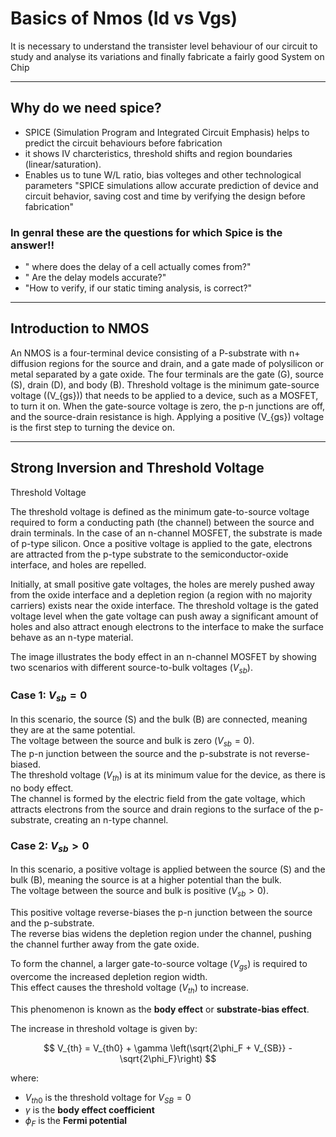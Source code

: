 # Basics of Nmos (Id vs Vgs)

It is necessary to understand the transister level behaviour of our circuit to study and analyse its variations and finally fabricate a fairly  good System on Chip

---

## Why do we need spice?
- SPICE (Simulation Program and Integrated Circuit Emphasis) helps to predict the circuit behaviours before fabrication
- it shows IV charcteristics, threshold shifts and region boundaries (linear/saturation).
- Enables us to tune W/L ratio, bias volteges and other technological parameters
"SPICE simulations allow accurate prediction of device and circuit behavior, saving cost and time by verifying the design before fabrication"
### In genral these are the questions for which Spice is the answer!!
- " where does the delay of a cell actually comes from?"
- " Are the delay models accurate?"
- "How to verify, if our static timing analysis, is correct?"

---

## Introduction to NMOS
An NMOS is a four-terminal device consisting of a P-substrate with n+ diffusion regions for the source and drain, and a gate made of polysilicon or metal separated by a gate oxide. The four terminals are the gate (G), source (S), drain (D), and body (B).
Threshold voltage is the minimum gate-source voltage (\(V_{gs}\)) that needs to be applied to a device, such as a MOSFET, to turn it on. When the gate-source voltage is zero, the p-n junctions are off, and the source-drain resistance is high. Applying a positive \(V_{gs}\) voltage is the first step to turning the device on.

---

## Strong Inversion and Threshold Voltage
Threshold Voltage

The threshold voltage is defined as the minimum gate-to-source voltage required to form a conducting path (the channel) between the source and drain terminals. In the case of an n-channel MOSFET, the substrate is made of p-type silicon. Once a positive voltage is applied to the gate, electrons are attracted from the p-type substrate to the semiconductor-oxide interface, and holes are repelled.

Initially, at small positive gate voltages, the holes are merely pushed away from the oxide interface and a depletion region (a region with no majority carriers) exists near the oxide interface. The threshold voltage is the gated voltage level when the gate voltage can push away a significant amount of holes and also attract enough electrons to the interface to make the surface behave as an n-type material.

The image illustrates the body effect in an n-channel MOSFET by showing two scenarios with different source-to-bulk voltages ($V_{sb}$).

### Case 1: $V_{sb} = 0$
In this scenario, the source (S) and the bulk (B) are connected, meaning they are at the same potential.  
The voltage between the source and bulk is zero ($V_{sb} = 0$).  
The p-n junction between the source and the p-substrate is not reverse-biased.  
The threshold voltage ($V_{th}$) is at its minimum value for the device, as there is no body effect.  
The channel is formed by the electric field from the gate voltage, which attracts electrons from the source and drain regions to the surface of the p-substrate, creating an n-type channel.

### Case 2: $V_{sb} > 0$

In this scenario, a positive voltage is applied between the source (S) and the bulk (B), meaning the source is at a higher potential than the bulk.  
The voltage between the source and bulk is positive ($V_{sb} > 0$).  

This positive voltage reverse-biases the p-n junction between the source and the p-substrate.  
The reverse bias widens the depletion region under the channel, pushing the channel further away from the gate oxide.  

To form the channel, a larger gate-to-source voltage ($V_{gs}$) is required to overcome the increased depletion region width.  
This effect causes the threshold voltage ($V_{th}$) to increase.  

This phenomenon is known as the **body effect** or **substrate-bias effect**.  

The increase in threshold voltage is given by:

$$
V_{th} = V_{th0} + \gamma \left(\sqrt{2\phi_F + V_{SB}} - \sqrt{2\phi_F}\right)
$$

where:  
- $V_{th0}$ is the threshold voltage for $V_{SB} = 0$  
- $\gamma$ is the **body effect coefficient**  
- $\phi_F$ is the **Fermi potential**
